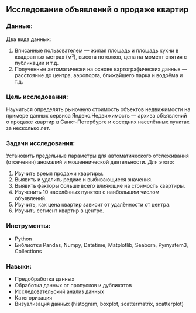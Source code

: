 ## Исследование объявлений о продаже квартир
### Данные:
Два вида данных:
1. Вписанные пользователем — жилая площадь и площадь кухни в квадратных метрах (м²), высота потолков, цена на момент снятия с публикации и т.д.
2. Полученные автоматически на основе картографических данных — расстояние до центра, аэропорта, ближайшего парка и водоёма и т.д.

### Цель исследования:
Научиться определять рыночную стоимость объектов недвижимости на примере данных сервиса Яндекс.Недвижимость — архива объявлений о продаже квартир в Санкт-Петербурге и соседних населённых пунктах за несколько лет.

### Задачи исследования:
Установить предельные параметры для автоматического отслеживания (отсечения) аномалий и мошеннической деятельности. Для этого:
1. Изучить время продажи квартиры.
2. Выявить и удалить редкие и выбивающиеся значения.
3. Выявить факторы больше всего влияющие на стоимость квартиры.
4. Изученить 10 населённых пунктов с наибольшим числом объявлений.
5. Изучить, как цена квартир зависит от удалённости от центра.
6. Изучить сегмент квартир в центре.

### Инструменты:
* Python
* Библиотки Pandas, Numpy, Datetime, Matplotlib, Seaborn, Pymystem3, Collections

### Навыки:
* Предобработка данных
* Обработка данных от пропусков и дубликатов
* Исследовательский анализ данных
* Категоризация
* Визуализация данных (histogram, boxplot, scattermatrix, scatterplot)
